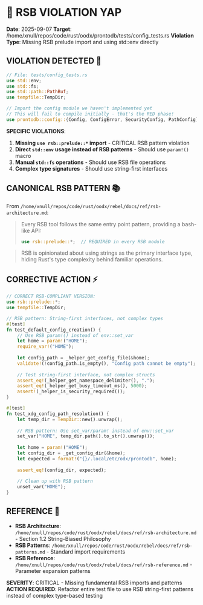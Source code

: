 # 🦊 RSB VIOLATION YAP
**Date**: 2025-09-07
**Target**: /home/xnull/repos/code/rust/oodx/prontodb/tests/config_tests.rs
**Violation Type**: Missing RSB prelude import and using std::env directly

## VIOLATION DETECTED 🚨
```rust
// File: tests/config_tests.rs
use std::env;
use std::fs;
use std::path::PathBuf;
use tempfile::TempDir;

// Import the config module we haven't implemented yet
// This will fail to compile initially - that's the RED phase!
use prontodb::config::{Config, ConfigError, SecurityConfig, PathConfig};
```

**SPECIFIC VIOLATIONS**:
1. **Missing `use rsb::prelude::*` import** - CRITICAL RSB pattern violation
2. **Direct `std::env` usage instead of RSB patterns** - Should use `param!()` macro
3. **Manual `std::fs` operations** - Should use RSB file operations
4. **Complex type signatures** - Should use string-first interfaces

## CANONICAL RSB PATTERN 📚
From `/home/xnull/repos/code/rust/oodx/rebel/docs/ref/rsb-architecture.md`:

> Every RSB tool follows the same entry point pattern, providing a bash-like API:
> ```rust
> use rsb::prelude::*;  // REQUIRED in every RSB module
> ```

> RSB is opinionated about using strings as the primary interface type, hiding Rust's type complexity behind familiar operations.

## CORRECTIVE ACTION ⚡
```rust
// CORRECT RSB-COMPLIANT VERSION:
use rsb::prelude::*;
use tempfile::TempDir;

// RSB pattern: String-first interfaces, not complex types
#[test]
fn test_default_config_creation() {
    // Use RSB param!() instead of env::set_var
    let home = param!("HOME");
    require_var!("HOME");
    
    let config_path = _helper_get_config_file(&home);
    validate!(!config_path.is_empty(), "Config path cannot be empty");
    
    // Test string-first interface, not complex structs
    assert_eq!(_helper_get_namespace_delimiter(), ".");
    assert_eq!(_helper_get_busy_timeout_ms(), 5000);
    assert!(_helper_is_security_required());
}

#[test] 
fn test_xdg_config_path_resolution() {
    let temp_dir = TempDir::new().unwrap();
    
    // RSB pattern: Use set_var/param! instead of env::set_var
    set_var("HOME", temp_dir.path().to_str().unwrap());
    
    let home = param!("HOME");
    let config_dir = _get_config_dir(&home);
    let expected = format!("{}/.local/etc/odx/prontodb", home);
    
    assert_eq!(config_dir, expected);
    
    // Clean up with RSB pattern
    unset_var("HOME");
}
```

## REFERENCE 📖
- **RSB Architecture**: `/home/xnull/repos/code/rust/oodx/rebel/docs/ref/rsb-architecture.md` - Section 1.2 String-Biased Philosophy
- **RSB Patterns**: `/home/xnull/repos/code/rust/oodx/rebel/docs/ref/rsb-patterns.md` - Standard import requirements
- **RSB Reference**: `/home/xnull/repos/code/rust/oodx/rebel/docs/ref/rsb-reference.md` - Parameter expansion patterns

**SEVERITY**: CRITICAL - Missing fundamental RSB imports and patterns
**ACTION REQUIRED**: Refactor entire test file to use RSB string-first patterns instead of complex type-based testing